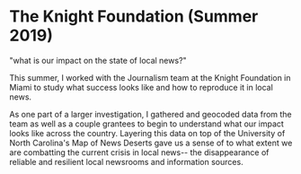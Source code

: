 # The Knight Foundation (Summer 2019)
"what is our impact on the state of local news?"

This summer, I worked with the Journalism team at the Knight Foundation in Miami to study what success looks like and how to reproduce it in local news. 

As one part of a larger investigation, I gathered and geocoded data from the team as well as a couple grantees to begin to understand what our impact looks like across the country. 
Layering this data on top of the University of North Carolina's Map of News Deserts gave us a sense of to what extent we are combatting the current crisis in local news-- the disappearance of reliable and resilient local newsrooms and information sources. 
